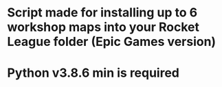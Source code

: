 # Script made for installing up to 6 workshop maps into your Rocket League folder (Epic Games version)
# Python v3.8.6 min is required